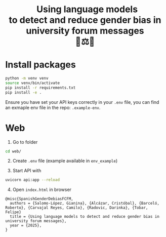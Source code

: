 <h1 align="center">
&nbsp; Using language models <br>to detect and reduce gender bias in university forum messages<br>
  👧⚖️👦<br>
</h1>


# Install packages

```bash
python -m venv venv
source venv/bin/activate
pip install -r requirements.txt
pip install -e .
```

Ensure you have set your API keys correctly in your `.env` file, you can find an exmaple env file in the repo: `.example-env`.


# Web

1. Go to folder
```bash
cd web/
```

2. Create `.env` file (example available in `env_example`)

3. Start API with
```bash
uvicorn api:app --reload
```

4. Open `index.html` in browser



```
@misc{SpanishGenderDebiasFCFM,
  authors = {Salomo-López, Gianina}, {Alcázar, Cristóbal}, {Barceló, Roberto}, {Carvajal Reyes, Camilo}, {Radovic, Darinka}, {Tobar, Felipe}
  title = {Using language models to detect and reduce gender bias in university forum messages},
  year = {2025},
}
```


